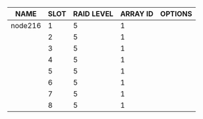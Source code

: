 | NAME | SLOT | RAID LEVEL | ARRAY ID | OPTIONS |
| ---- | ---- | ---------- | -------- | ------- |
| node216 | 1 | 5 | 1 |  |
|  | 2 | 5 | 1 |  |
|  | 3 | 5 | 1 |  |
|  | 4 | 5 | 1 |  |
|  | 5 | 5 | 1 |  |
|  | 6 | 5 | 1 |  |
|  | 7 | 5 | 1 |  |
|  | 8 | 5 | 1 |  |

